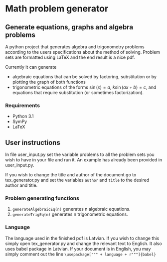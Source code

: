 # Math problem generator
## Generate equations, graphs and algebra problems
A python project that generates algebra and trigonometry problems according to the users specifications about the method of solving. Problem sets are formatted using LaTeX and the end result is a nice pdf.

Currently it can generate
* algebraic equations that can be solved by factoring, substitution or by plotting the graph of both functions
* trigonometric equations of the forms $\sin(x)=a$, $k \sin(ax+b)=c$, and equations that require substitution (or sometimes factorization).

### Requirements
* Python 3.1
* SymPy
* LaTeX

## User instructions

In file user_input.py set the variable problems to all the problem sets you wish to have in your file and run it. An example has already been provided in user_input.py.

If you wish to change the title and author of the document go to tex_generator.py and set the variables `author` and `title` to the desired author and title.

### Problem generating functions

1. `generateAlgebraicEq(n)` generates n algebraic equations.
2. `generateTrigEq(n)` generates n trigonometric equations.

### Language
The language used in the finished pdf is Latvian. If you wish to change this simply open tex_generator.py and change the relevant text to English. It also uses babel package in Latvian. If your document is in English, you may simply comment out the line `\usepackage[""" + language + r"""]{babel}`
